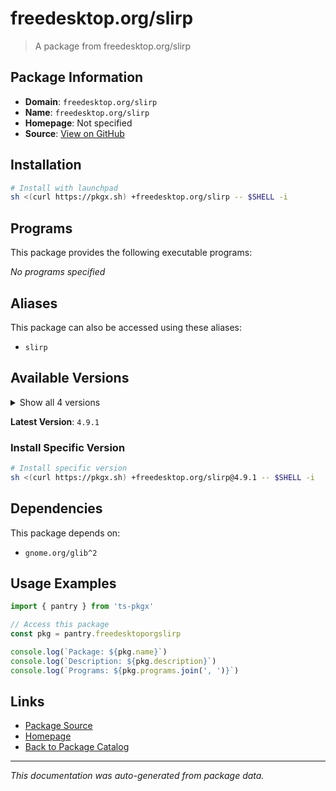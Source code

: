 # freedesktop.org/slirp

> A package from freedesktop.org/slirp

## Package Information

- **Domain**: `freedesktop.org/slirp`
- **Name**: `freedesktop.org/slirp`
- **Homepage**: Not specified
- **Source**: [View on GitHub](https://github.com/pkgxdev/pantry/tree/main/projects/freedesktop.org/slirp/package.yml)

## Installation

```bash
# Install with launchpad
sh <(curl https://pkgx.sh) +freedesktop.org/slirp -- $SHELL -i
```

## Programs

This package provides the following executable programs:

*No programs specified*

## Aliases

This package can also be accessed using these aliases:

- `slirp`

## Available Versions

<details>
<summary>Show all 4 versions</summary>

- `4.9.1`, `4.9.0`, `4.8.0`, `4.7.0`

</details>

**Latest Version**: `4.9.1`

### Install Specific Version

```bash
# Install specific version
sh <(curl https://pkgx.sh) +freedesktop.org/slirp@4.9.1 -- $SHELL -i
```

## Dependencies

This package depends on:

- `gnome.org/glib^2`

## Usage Examples

```typescript
import { pantry } from 'ts-pkgx'

// Access this package
const pkg = pantry.freedesktoporgslirp

console.log(`Package: ${pkg.name}`)
console.log(`Description: ${pkg.description}`)
console.log(`Programs: ${pkg.programs.join(', ')}`)
```

## Links

- [Package Source](https://github.com/pkgxdev/pantry/tree/main/projects/freedesktop.org/slirp/package.yml)
- [Homepage](#)
- [Back to Package Catalog](../package-catalog.md)

---

*This documentation was auto-generated from package data.*
